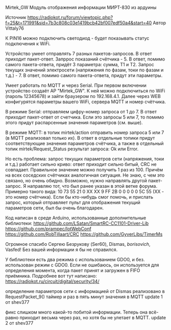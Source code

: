 Mirtek_GW
Модуль отображения информации МИРТ-830 из ардуины

Источник
https://radiokot.ru/forum/viewtopic.php?f=25&t=171991&sid=7b3c808c03e1419bcb42bf007edf50a4&start=40
Автор Vittaly76

К PIN16 можно подключить светодиод - будет показывать статус подключения к WiFi.

Устройство умеет отправлять 7 разных пакетов-запросов. В ответ приходит пакет-ответ.
Запррос показаний счётчика - 5.
В ответ, помимо самого пакета-ответа, придёт 3 параметра: сумма, Т1 и Т2.
Запрос текущих значений электросети (напряжения по фазам, токи по фазам и т.д.) - 7.
В ответ, помимо самого пакета-ответа, придут эти параметры.

Умеет работать по MQTT и через Serial.
При первом включении устройство создаёт AP "Mirtek_GW".
К ней можно подключиться по WiFi (пароль 12345678) и зайти браузером по 192.168.4.1.
Далее через WEB конфигурятся параметры вашего WiFi, сервера MQTT и номер счётчика.

В режиме Serial:
отправляем цифру-номер запроса от 1 до 7. В ответ приходит пакет-ответ от счетчика. Если это запросы 5 или 7, то помимо этого придут распарсенные значения параметров (см. выше).

В режиме MQTT:
в топик mirtek/action отправить номер запроса 5 или 7 (в MQTT реализовал только их). В ответ в отдельные топики придут соответствующие значения параметров счётчика, а также в отдельный топик mirtek/Request_Status результат запроса: Ok или Error.


Но есть проблема:
запрос текущих параметров сети (напряжения, токи и т.д.)
работает сильно криво: ответ приходит сильно битый, CRC не совпадает.
Правильное значение можно получить 1 раз из 100. Причём на всех соседских счётчиках аналогичная ситуация. Не знаю, с чем это связано, но очень обидно. Возможно, нужно направлять другой пакет-запрос. Я направляю тот, что был ранее указан в этой ветке форума. Примерно такого вида: 10 73 55 21 0 XX XX 9 FF 2B 0 0 0 0 0 5C 55 (XX - это номер счётчика). Если бы кто-нибудь смог помочь, и прислать запрос, который отправляет пульт для отображения текущий параметров сети, был бы очень благодарен.

Код написан в среде Arduino, использованные дополнительные библиотеки:
https://github.com/LSatan/SmartRC-CC1101-Driver-Lib
https://github.com/prampec/IotWebConf
https://github.com/RobTillaart/CRC
https://github.com/GyverLibs/TimerMs

Огромное спасибо Сергею Безрукову (Ser60), Dismas, _borisovich_, Vasfed! Без вашей информации я бы не справился.

У библиотеки есть два режима
с использованием GDO0, и без. 
использован режим с GDO0. 
Если не ошибаюсь, он используется для определения момента, когда пакет принят и загружен в FIFO приёмника. Подробнее вот тут написано:
https://radiokot.ru/circuit/digital/security/34/ 

определение параметров сети с информацией от Dismas
реализовано в RequestPacket_9()
таймер и раз в пять минут значения в MQTT
update 1 от shev377

фикс слишком много какой-то побитой информации.
Теперь она всё-равно приходит весьма через раз, но хотя бы не улетает в MQTT.
update 2 от shev377

